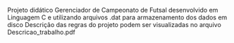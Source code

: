 Projeto didático Gerenciador de Campeonato de Futsal desenvolvido em Linguagem C e utilizando arquivos .dat para armazenamento dos dados em disco
Descrição das regras do projeto podem ser visualizadas no arquivo Descricao_trabalho.pdf
